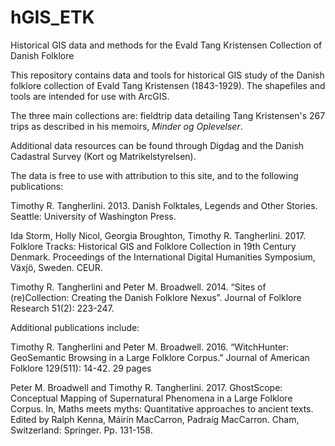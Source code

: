 # hGIS_ETK
Historical GIS data and methods for the Evald Tang Kristensen Collection of Danish Folklore

This repository contains data and tools for historical GIS study of the Danish folklore collection of Evald Tang Kristensen (1843-1929).
The shapefiles and tools are intended for use with ArcGIS. 

The three main collections are: fieldtrip data detailing Tang Kristensen's 267 trips as described in his memoirs, _Minder og Oplevelser_.

Additional data resources can be found through Digdag and the Danish Cadastral Survey (Kort og Matrikelstyrelsen).

The data is free to use with attribution to this site, and to the following publications:

Timothy R. Tangherlini. 2013. Danish Folktales, Legends and Other Stories. Seattle: University of Washington Press.

Ida Storm, Holly Nicol, Georgia Broughton, Timothy R. Tangherlini. 2017. Folklore Tracks: Historical GIS and Folklore Collection in 19th Century Denmark. Proceedings of the International Digital Humanities Symposium, Växjö, Sweden. CEUR.

Timothy R. Tangherlini and Peter M. Broadwell. 2014. “Sites of (re)Collection: Creating the Danish Folklore Nexus”. Journal of Folklore Research 51(2): 223-247. 

Additional publications include:

Timothy R. Tangherlini and Peter M. Broadwell. 2016. “WitchHunter: GeoSemantic Browsing in a Large Folklore Corpus.” Journal of American Folklore 129(511): 14-42. 29 pages

Peter M. Broadwell and Timothy R. Tangherlini. 2017. GhostScope: Conceptual Mapping of Supernatural Phenomena in a Large Folklore Corpus. In, Maths meets myths: Quantitative approaches to ancient texts. Edited by Ralph Kenna, Máirín MacCarron, Padraíg MacCarron. Cham, Switzerland: Springer. Pp. 131-158. 
